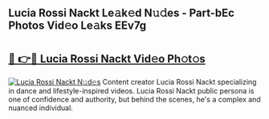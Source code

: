 ## Lucia Rossi Nackt Le𝚊k𝚎d N𝚞𝚍es - Part-bEc Photos Vid𝚎o Le𝚊ks EEv7g

# <h2><a href="http://fb00pv.evod.top/?m=Lucia+Rossi+Nackt">🔗 👉🔴 Lucia Rossi Nackt Vid𝚎o Ph𝚘t𝚘s</a></h2>

[![Lucia Rossi Nackt N𝚞d𝚎s](https://i.imgur.com/8V9OHl7.gif)](http://fb00pv.evod.top/?m=Lucia+Rossi+Nackt)
Content creator Lucia Rossi Nackt specializing in dance and lifestyle-inspired videos. Lucia Rossi Nackt public persona is one of confidence and authority, but behind the scenes, he's a complex and nuanced individual. 
